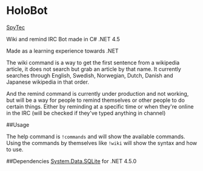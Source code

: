 HoloBot
=======
[SpyTec](https://github.com/SpyTec)

Wiki and remind IRC Bot made in C# .NET 4.5

Made as a learning experience towards .NET

The wiki command is a way to get the first sentence from a wikipedia article, it does not search but grab an article by that name. It currently searches through English, Swedish, Norwegian, Dutch, Danish and Japanese wikipedia in that order.

And the remind command is currently under production and not working, but will be a way for people to remind themselves or other people to do certain things. Either by reminding at a specific time or when they're online in the IRC (will be checked if they've typed anything in channel)

##Usage

The help command is `!commands` and will show the available commands. Using the commands by themselves like `!wiki` will show the syntax and how to use.

##Dependencies
[System.Data.SQLite](http://system.data.sqlite.org/index.html/doc/trunk/www/index.wiki) for .NET 4.5.0
